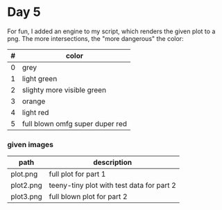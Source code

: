 # Day 5
For fun, I added an engine to my script, which renders the given plot to a png. The more intersections, the "more dangerous" the color:

| # | color |
|---|---|
| 0 | grey |
| 1 | light green |
| 2 | slighty more visible green |
| 3 | orange |
| 4 | light red |
| 5 | full blown omfg super duper red |

### given images
| path | description |
|---|---|
| plot.png  | full plot for part 1 |
| plot2.png | teeny-tiny plot with test data for part 2 |
| plot3.png | full blown plot for part 2 |
